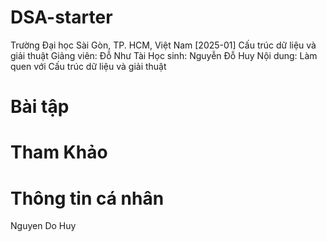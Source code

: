 # DSA-starter
Trường Đại học Sài Gòn, TP. HCM, Việt Nam
[2025-01] Cấu trúc dữ liệu và giải thuật
Giảng viên: Đỗ Như Tài
Học sinh: Nguyễn Đỗ Huy
Nội dung: Làm quen với Cấu trúc dữ liệu và giải thuật

# Bài tập


# Tham Khảo

# Thông tin cá nhân
Nguyen Do Huy
